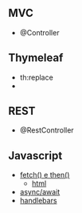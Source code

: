 ## MVC
- @Controller
## Thymeleaf
- th:replace
- 
## REST
- @RestController
## Javascript
- [fetch() e then()](https://github.com/nxingram/spring-boot-java/blob/main/Spring-Boot-Tutorial-base/src/main/resources/static/js/rest.js)
  - [html](https://github.com/nxingram/spring-boot-java/blob/main/Spring-Boot-Tutorial-base/src/main/resources/static/rest.html)
- [async/await](https://github.com/nxingram/spring-boot-java/blob/main/Spring-Boot-Tutorial-base/src/main/resources/static/async-await.html)
- [handlebars](https://github.com/nxingram/spring-boot-java/blob/main/Spring-Boot-Tutorial-base/src/main/resources/static/handlebars-rest.html)
